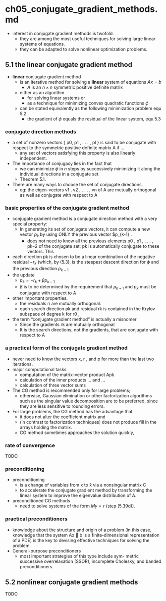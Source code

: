 # ch05_conjugate_gradient_methods.md

* interest in conjugate gradient methods is twofold.
  * they are among the most useful techniques for solving large linear systems of equations.
  * they can be adapted to solve nonlinear optimization problems.

## 5.1 the linear conjugate gradient method
* **linear** conjugate gradient method
  * is an iterative method for solving a **linear** system of equations $Ax = b$
    * $A$ is an $n \times n$ symmetric positive definite matrix
  * either as an algorithm
    * for solving linear systems or
    * as a technique for minimizing convex quadratic functions $\phi$
  * can be stated equivalently as the following minimization problem equ 5.2
    * the gradient of $\phi$ equals the residual of the linear system, equ 5.3

### conjugate direction methods
* a set of nonzero vectors { p0, p1 , . . . , pl } is said to be conjugate with respect to the symmetric
  positive definite matrix A if ...
  * any set of vectors satisfying this property is also linearly independent.
* The importance of conjugacy lies in the fact that
  * we can minimize $\phi$ in $n$ steps
    by successively minimizing it along the individual directions in a conjugate set.
  * Theorem 5.1.
* There are many ways to choose the set of conjugate directions.
  * eg: the eigen-vectors v1 , v2 , . . . , vn of A are mutually orthogonal
    as well as conjugate with respect to A

### basic properties of the conjugate gradient method
* conjugate gradient method is a conjugate direction method with a very special property:
  * In generating its set of conjugate vectors, it can compute a new vector $p_k$ by
    using ONLY the previous vector $p_{k-1} .
    * does not need to know all the previous elements p0 , p1 , . . . , pk−2 of the conjugate set;
      pk is automatically conjugate to these vectors. This
* each direction pk is chosen to be a linear combination of the negative residual $-r_k$
  (which, by (5.3), is the steepest descent direction for $\phi$ and the previous direction $p_{k-1}$
* the update
  * $p_k = -r_k + \beta p_{k-1}$
  * $\beta$ is to be determined by the requirement that $p_{k-1}$ and $p_k$ must
    be conjugate with respect to A
* other important properties.
  * the residuals ri are mutually orthogonal.
  * each search direction pk and residual rk is contained in the Krylov subspace of degree k for r0 ,
* the term “conjugate gradient method” is actually a misnomer
  * Since the gradients rk are mutually orthogonal
  * It is the search directions, not the gradients, that are conjugate with respect to A

### a practical form of the conjugate gradient method
* never need to know the vectors x, r , and p for more than the last two iterations.
* major computational tasks
  * computation of the matrix–vector product Apk
  * calculation of the inner products ... and ...
  * calculation of three vector sums
* The CG method is recommended only for large problems;
  * otherwise, Gaussian elimination or other factorization algorithms such as
    the singular value decomposition are to be preferred,
    since they are less sensitive to rounding errors.
* For large problems, the CG method has the advantage that
  * it does not alter the coefficient matrix and
  * (in contrast to factorization techniques) does not produce fill in the arrays holding the matrix.
  * CG method sometimes approaches the solution quickly,

### rate of convergence
TODO

### preconditioning
* preconditioning
  * is a change of variables from x to x̂ via a nonsingular matrix C
  * to accelerate the conjugate gradient method by transforming the linear system
    to improve the eigenvalue distribution of A.
* preconditioned CG methods
  * need to solve systems of the form $My = r$ (step (5.39d)).

### practical preconditioners
* knowledge about the structure and
  origin of a problem (in this case, knowledge that the system Ax  b is a finite-dimensional
  representation of a PDE) is the key to devising effective techniques for solving the problem
* General-purpose preconditioners
  * most important strategies of this type include sym-
    metric successive overrelaxation (SSOR), incomplete Cholesky, and banded preconditioners.

## 5.2 nonlinear conjugate gradient methods
TODO
